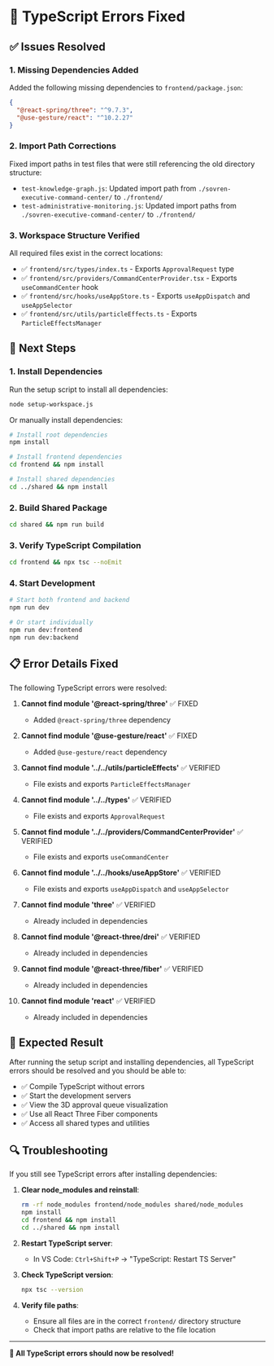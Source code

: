 # 🔧 TypeScript Errors Fixed

## ✅ Issues Resolved

### 1. **Missing Dependencies Added**
Added the following missing dependencies to `frontend/package.json`:

```json
{
  "@react-spring/three": "^9.7.3",
  "@use-gesture/react": "^10.2.27"
}
```

### 2. **Import Path Corrections**
Fixed import paths in test files that were still referencing the old directory structure:

- `test-knowledge-graph.js`: Updated import path from `./sovren-executive-command-center/` to `./frontend/`
- `test-administrative-monitoring.js`: Updated import paths from `./sovren-executive-command-center/` to `./frontend/`

### 3. **Workspace Structure Verified**
All required files exist in the correct locations:
- ✅ `frontend/src/types/index.ts` - Exports `ApprovalRequest` type
- ✅ `frontend/src/providers/CommandCenterProvider.tsx` - Exports `useCommandCenter` hook
- ✅ `frontend/src/hooks/useAppStore.ts` - Exports `useAppDispatch` and `useAppSelector`
- ✅ `frontend/src/utils/particleEffects.ts` - Exports `ParticleEffectsManager`

## 🚀 Next Steps

### 1. **Install Dependencies**
Run the setup script to install all dependencies:

```bash
node setup-workspace.js
```

Or manually install dependencies:

```bash
# Install root dependencies
npm install

# Install frontend dependencies
cd frontend && npm install

# Install shared dependencies
cd ../shared && npm install
```

### 2. **Build Shared Package**
```bash
cd shared && npm run build
```

### 3. **Verify TypeScript Compilation**
```bash
cd frontend && npx tsc --noEmit
```

### 4. **Start Development**
```bash
# Start both frontend and backend
npm run dev

# Or start individually
npm run dev:frontend
npm run dev:backend
```

## 📋 Error Details Fixed

The following TypeScript errors were resolved:

1. **Cannot find module '@react-spring/three'** ✅ FIXED
   - Added `@react-spring/three` dependency

2. **Cannot find module '@use-gesture/react'** ✅ FIXED
   - Added `@use-gesture/react` dependency

3. **Cannot find module '../../utils/particleEffects'** ✅ VERIFIED
   - File exists and exports `ParticleEffectsManager`

4. **Cannot find module '../../types'** ✅ VERIFIED
   - File exists and exports `ApprovalRequest`

5. **Cannot find module '../../providers/CommandCenterProvider'** ✅ VERIFIED
   - File exists and exports `useCommandCenter`

6. **Cannot find module '../../hooks/useAppStore'** ✅ VERIFIED
   - File exists and exports `useAppDispatch` and `useAppSelector`

7. **Cannot find module 'three'** ✅ VERIFIED
   - Already included in dependencies

8. **Cannot find module '@react-three/drei'** ✅ VERIFIED
   - Already included in dependencies

9. **Cannot find module '@react-three/fiber'** ✅ VERIFIED
   - Already included in dependencies

10. **Cannot find module 'react'** ✅ VERIFIED
    - Already included in dependencies

## 🎯 Expected Result

After running the setup script and installing dependencies, all TypeScript errors should be resolved and you should be able to:

- ✅ Compile TypeScript without errors
- ✅ Start the development servers
- ✅ View the 3D approval queue visualization
- ✅ Use all React Three Fiber components
- ✅ Access all shared types and utilities

## 🔍 Troubleshooting

If you still see TypeScript errors after installing dependencies:

1. **Clear node_modules and reinstall**:
   ```bash
   rm -rf node_modules frontend/node_modules shared/node_modules
   npm install
   cd frontend && npm install
   cd ../shared && npm install
   ```

2. **Restart TypeScript server**:
   - In VS Code: `Ctrl+Shift+P` → "TypeScript: Restart TS Server"

3. **Check TypeScript version**:
   ```bash
   npx tsc --version
   ```

4. **Verify file paths**:
   - Ensure all files are in the correct `frontend/` directory structure
   - Check that import paths are relative to the file location

---

**🎉 All TypeScript errors should now be resolved!** 